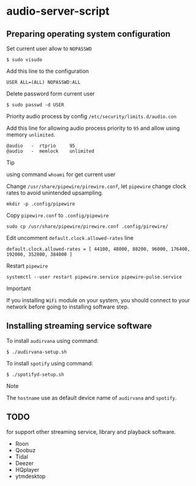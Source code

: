 # audio-server-script  

## Preparing operating system configuration

Set current user allow to `NOPASSWD`

``` shell
$ sudo visudo
```

Add this line to the configuration
``` text
USER ALL=(ALL) NOPASSWD:ALL
```

Delete password form current user
``` shell
$ sudo passwd -d USER
```

Priority audio process by config `/etc/security/limits.d/audio.con`

Add this line for allowing audio process priority to `95` and allow using memory `unlimited`.
``` text
@audio   -  rtprio     95
@audio   -  memlock    unlimited
```

> [!TIP]
> using command `whoami` for get current user

Change `/usr/share/pipewire/pirewire.conf`, let `pipewire` change clock rates to avoid unintended upsampling.  

```
mkdir -p .config/pipewire
```

Copy `pipewire.conf` to `.config/pipewire`
```
sudo cp /usr/share/pipewire/pirewire.conf .config/pirewire/
```

Edit uncomment `default.clock.allowed-rates` line

``` text 
default.clock.allowed-rates = [ 44100, 48000, 88200, 96000, 176400, 192000, 352800, 384000 ]
``` 

Restart `pipewire` 

```
systemctl --user restart pipewire.service pipewire-pulse.service
```

> [!IMPORTANT]
> If you installing `WiFi` module on your system, you should connect to your network before going to installing software step.

## Installing streaming service software

To install `audirvana` using command:
``` shell
$ ./audirvana-setup.sh
```

To install `spotify` using command:
``` shell
$ ./spotifyd-setup.sh
```

> [!NOTE]
> The `hostname` use as default device name of `audirvana` and `spotify`.

## TODO 

for support other streaming service, library and playback software.

- Roon
- Qoobuz
- Tidal
- Deezer
- HQplayer
- ytmdesktop